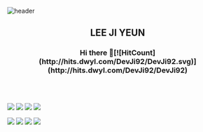![header](https://capsule-render.vercel.app/api?type=wave&color=auto&height=300&section=header&text=LEE%20JI%20YEUN&fontSize=90)
<h2 align="center">LEE JI YEUN</h2>
<h3 align="center">
 Hi there 👋[![HitCount](http://hits.dwyl.com/DevJi92/DevJi92.svg)](http://hits.dwyl.com/DevJi92/DevJi92)
</h3>
<br>
<br>



<img src="https://img.shields.io/badge/Java-007396?style=flat-square&logo=Java&logoColor=white"/></a>
<img src="https://img.shields.io/badge/JavaScript-F7DF1E?style=flat-square&logo=JavaScript&logoColor=black"/></a>
<img src="https://img.shields.io/badge/CSS-1572B6?style=flat-square&logo=CSS3&logoColor=white"/></a>
<img src="https://img.shields.io/badge/Oracle-F80000?style=flat-square&logo=Oracle&logoColor=white"/></a>

<img src="https://img.shields.io/badge/Spring-6DB33F?style=flat-square&logo=Spring&logoColor=white"/></a>
<img src="https://img.shields.io/badge/JQuery-0769AD?style=flat-square&logo=JQuery&logoColor=white"/></a>
<img src="https://img.shields.io/badge/Bootstrap-7952B3?style=flat-square&logo=Bootstrap&logoColor=white"/></a>
<img src="https://img.shields.io/badge/HTML-E34F26?style=flat-square&logo=HTML&logoColor=white"/></a>

<!--
**DevJi92/DevJi92** is a ✨ _special_ ✨ repository because its `README.md` (this file) appears on your GitHub profile.

Here are some ideas to get you started:

- 🔭 I’m currently working on ...
- 🌱 I’m currently learning ...
- 👯 I’m looking to collaborate on ...
- 🤔 I’m looking for help with ...
- 💬 Ask me about ...
- 📫 How to reach me: ...
- 😄 Pronouns: ...
- ⚡ Fun fact: ...
-->
